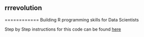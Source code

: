 ## rrrevolution
============
Building R programming skills for Data Scientists

Step by Step instructions for this code can be found [here](http://rrrevolution-santekotturi.rhcloud.com/)
